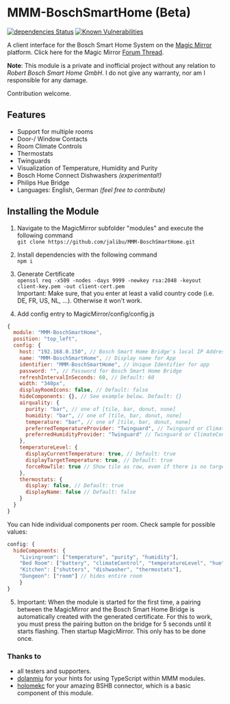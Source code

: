 # MMM-BoschSmartHome (Beta)
[![dependencies Status](https://status.david-dm.org/gh/jalibu/MMM-BoschSmartHome.svg)](https://david-dm.org/jalibu/MMM-BoschSmartHome)  [![Known Vulnerabilities](https://snyk.io/test/github/jalibu/MMM-BoschSmartHome/badge.svg?targetFile=package.json)](https://snyk.io/test/github/jalibu/MMM-BoschSmartHome?targetFile=package.json)  

A client interface for the Bosch Smart Home System on the [Magic Mirror](https://magicmirror.builders/) platform.
Click here for the Magic Mirror [Forum Thread](https://forum.magicmirror.builders/topic/14347/mmm-bsh-bosch-smart-home/).  

**Note**: This module is a private and inofficial project without any relation to *Robert Bosch Smart Home GmbH*. I do not give any warranty, nor am I responsible for any damage.

Contribution welcome.


## Features
- Support for multiple rooms
- Door-/ Window Contacts
- Room Climate Controls
- Thermostats
- Twinguards
- Visualization of Temperature, Humidity and Purity
- Bosch Home Connect Dishwashers *(experimental!)*
- Philips Hue Bridge
- Languages: English, German *(feel free to contribute)*

## Installing the Module
1) Navigate to the MagicMirror subfolder "modules" and execute the following command  
`git clone https://github.com/jalibu/MMM-BoschSmartHome.git`

2) Install dependencies with the following command  
`npm i`

3) Generate Certificate  
`openssl req -x509 -nodes -days 9999 -newkey rsa:2048 -keyout client-key.pem -out client-cert.pem`  
  Important: Make sure, that you enter at least a valid country code (i.e. DE, FR, US, NL, ...). Otherwise it won't work.

4) Add config entry to MagicMirror/config/config.js
```javascript
{
  module: "MMM-BoschSmartHome",
  position: "top_left",
  config: {
    host: "192.168.0.150", // Bosch Smart Home Bridge's local IP Address
    name: "MMM-BoschSmartHome", // Display name for App
    identifier: "MMM-BoschSmartHome", // Unique Identifier for app
    password: "", // Password for Bosch Smart Home Bridge
    refreshIntervalInSeconds: 60, // Default: 60
    width: "340px",
    displayRoomIcons: false, // Default: false
    hideComponents: {}, // See example below. Default: {}
    airquality: {
      purity: "bar", // one of [tile, bar, donut, none]
      humidity: "bar", // one of [tile, bar, donut, none]
      temperature: "bar", // one of [tile, bar, donut, none]
      preferredTemperatureProvider: "Twinguard", // Twinguard or ClimateControl
      preferredHumidityProvider: "Twinguard" // Twinguard or ClimateControl
    },
    temperatureLevel: {
      displayCurrentTemperature: true, // Default: true
      displayTargetTemperature: true, // Default: true
      forceRowTile: true // Show tile as row, even if there is no target temperature. Default: true
    },
    thermostats: {
      display: false, // Default: true
      displayName: false // Default: false
    }
  }
}
```
You can hide individual components per room. Check sample for possible values:
```javascript
config: {
  hideComponents: {
    "Livingroom": ["temperature", "purity", "humidity"],
    "Bed Room": ["battery", "climateControl", "temperatureLevel", "hue"],
    "Kitchen": ["shutters", "dishwasher", "thermostats"],
    "Dungeon": ["room"] // hides entire room
    }
}
```

5) Important: When the module is started for the first time, a pairing between the MagicMirror and the Bosch Smart Home Bridge is automatically created with the generated certificate. For this to work, you must press the pairing button on the bridge for 5 seconds until it starts flashing. Then startup MagicMirror. This only has to be done once.

### Thanks to
- all testers and supporters.
- [dolanmiu](https://github.com/dolanmiu/MMM-awesome-alexa) for your hints for using TypeScript within MMM modules.
- [holomekc](https://github.com/holomekc/bosch-smart-home-bridge) for your amazing BSHB connector, which is a basic component of this module.
